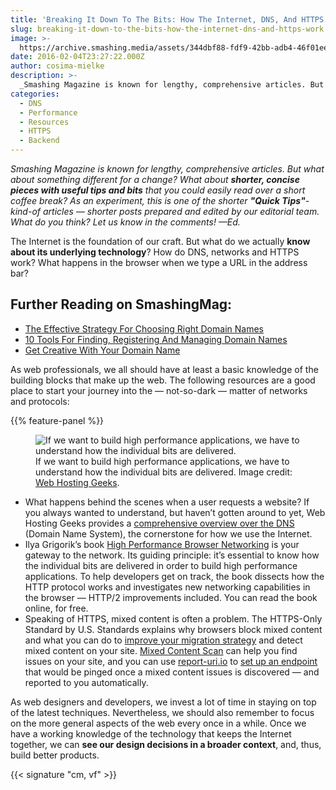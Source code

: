 ```yaml
---
title: 'Breaking It Down To The Bits: How The Internet, DNS, And HTTPS Work'
slug: breaking-it-down-to-the-bits-how-the-internet-dns-and-https-work
image: >-
  https://archive.smashing.media/assets/344dbf88-fdf9-42bb-adb4-46f01eedd629/c8159d5b-08c4-4a17-ae48-7f7d31a46ed4/breaking-it-down-to-the-bits-opt.png
date: 2016-02-04T23:27:22.000Z
author: cosima-mielke
description: >-
  _Smashing Magazine is known for lengthy, comprehensive articles. But what about something different for a change? What about shorter, concise pieces with useful tips that you could easily read over a short coffee break? As an experiment, this is one of the shorter *Quick Tips*-kind-of articles — shorter posts prepared and edited by our editorial team.
categories:
  - DNS
  - Performance
  - Resources
  - HTTPS
  - Backend
---
```

<em>Smashing Magazine is known for lengthy, comprehensive articles. But what about something different for a change? What about <strong>shorter, concise pieces with useful tips and bits</strong> that you could easily read over a short coffee break? As an experiment, this is one of the shorter <strong>"Quick Tips"</strong>-kind-of articles — shorter posts prepared and edited by our editorial team. What do you think? Let us know in the comments! —Ed.</em>

The Internet is the foundation of our craft. But what do we actually <strong>know about its underlying technology</strong>? How do DNS, networks and HTTPS work? What happens in the browser when we type a URL in the address bar?

## <span class="rh">Further Reading</span> on SmashingMag:

*   [The Effective Strategy For Choosing Right Domain Names](https://www.smashingmagazine.com/2009/05/the-effective-strategy-for-choosing-right-domain-names/)
*   [10 Tools For Finding, Registering And Managing Domain Names](https://www.smashingmagazine.com/2009/08/10-tools-find-register-manage-domain-names/)
*   [Get Creative With Your Domain Name](https://www.smashingmagazine.com/2009/07/get-creative-with-your-domain-names/)

As web professionals, we all should have at least a basic knowledge of the building blocks that make up the web. The following resources are a good place to start your journey into the — not-so-dark — matter of networks and protocols:

{{% feature-panel %}}

<figure class="fwi"><img loading="lazy" decoding="async"  src="https://archive.smashing.media/assets/344dbf88-fdf9-42bb-adb4-46f01eedd629/6a8cab97-575e-42f9-a1b0-b3fd3c4863bd/how-the-internet-works-opt.png" alt="If we want to build high performance applications, we have to understand how the individual bits are delivered." /><br>
<figcaption>If we want to build high performance applications, we have to understand how the individual bits are delivered. Image credit: <a href="https://webhostinggeeks.com/guides/dns/">Web Hosting Geeks</a>.</figcaption></figure>

*   What happens behind the scenes when a user requests a website? If you always wanted to understand, but haven’t gotten around to yet, Web Hosting Geeks provides a [comprehensive overview over the DNS](https://webhostinggeeks.com/guides/dns/) (Domain Name System), the cornerstone for how we use the Internet.
*   Ilya Grigorik’s book [High Performance Browser Networking](https://chimera.labs.oreilly.com/books/1230000000545/index.html) is your gateway to the network. Its guiding principle: it’s essential to know how the individual bits are delivered in order to build high performance applications. To help developers get on track, the book dissects how the HTTP protocol works and investigates new networking capabilities in the browser — HTTP/2 improvements included. You can read the book online, for free.
*   Speaking of HTTPS, mixed content is often a problem. The HTTPS-Only Standard by U.S. Standards explains why browsers block mixed content and what you can do to [improve your migration strategy](https://https.cio.gov/mixed-content/) and detect mixed content on your site. [Mixed Content Scan](https://github.com/bramus/mixed-content-scan) can help you find issues on your site, and you can use [report-uri.io](https://report-uri.io/) to [set up an endpoint](https://scotthelme.co.uk/fixing-mixed-content-with-csp/) that would be pinged once a mixed content issues is discovered — and reported to you automatically.

As web designers and developers, we invest a lot of time in staying on top of the latest techniques. Nevertheless, we should also remember to focus on the more general aspects of the web every once in a while. Once we have a working knowledge of the technology that keeps the Internet together, we can <strong>see our design decisions in a broader context</strong>, and, thus, build better products.

{{< signature "cm, vf" >}}

